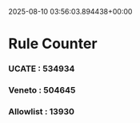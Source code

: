 2025-08-10 03:56:03.894438+00:00
# Rule Counter 
 ### UCATE : 534934

 ### Veneto : 504645

 ### Allowlist : 13930